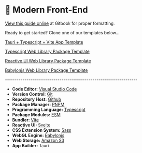 # 💎 Modern Front-End

[View this guide online](https://gambitgames.gitbook.io/web-dev-guide/) at Gitbook for proper formatting.

Ready to get started? Clone one of our templates below...

[Tauri + Typescript + Vite App Template](https://github.com/GambitGamesLLC/tauri-typescript-vite-template)

[Typescript Web Library Package Template](https://github.com/GambitGamesLLC/typescript-vite-library-template)

[Reactive UI Web Library Package Template](https://github.com/GambitGamesLLC/reactive-ui-web-template)

[Babylonjs Web Library Package Template](https://github.com/GambitGamesLLC/babylon-web-template)

\--------------------------------------------------------------------

* **Code Editor:** [Visual Studio Code](visual-studio-code.md)
* **Version Control:** [Git](git-and-github.md)
* **Repository Host:** [Github](git-and-github.md)
* **Package Manager:** [PNPM](pnpm.md)
* **Programming Language:** [Typescript](typescript.md)
* **Package Modules:** [ESM](esm.md)
* **Bundler:** [Vite](vite.md)
* **Reactive UI:** [Svelte](svelte.md)
* **CSS Extension System:** [Sass](sass.md)
* **WebGL Engine:** [Babylonjs](babylonjs.md)
* **Web Storage:** [Amazon S3](amazon-s3.md)
* **App Builder:** Tauri
